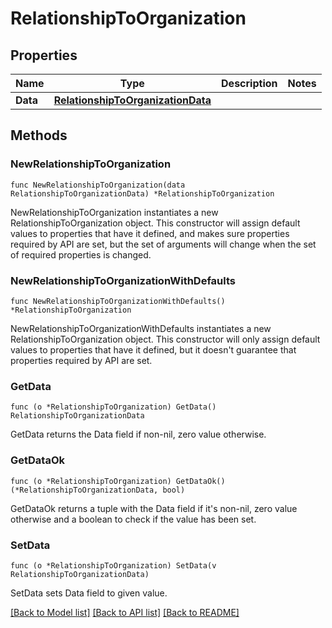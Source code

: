 # RelationshipToOrganization

## Properties

| Name     | Type                                                                    | Description | Notes |
| -------- | ----------------------------------------------------------------------- | ----------- | ----- |
| **Data** | [**RelationshipToOrganizationData**](RelationshipToOrganizationData.md) |             |

## Methods

### NewRelationshipToOrganization

`func NewRelationshipToOrganization(data RelationshipToOrganizationData) *RelationshipToOrganization`

NewRelationshipToOrganization instantiates a new RelationshipToOrganization object.
This constructor will assign default values to properties that have it defined,
and makes sure properties required by API are set, but the set of arguments
will change when the set of required properties is changed.

### NewRelationshipToOrganizationWithDefaults

`func NewRelationshipToOrganizationWithDefaults() *RelationshipToOrganization`

NewRelationshipToOrganizationWithDefaults instantiates a new RelationshipToOrganization object.
This constructor will only assign default values to properties that have it defined,
but it doesn't guarantee that properties required by API are set.

### GetData

`func (o *RelationshipToOrganization) GetData() RelationshipToOrganizationData`

GetData returns the Data field if non-nil, zero value otherwise.

### GetDataOk

`func (o *RelationshipToOrganization) GetDataOk() (*RelationshipToOrganizationData, bool)`

GetDataOk returns a tuple with the Data field if it's non-nil, zero value otherwise
and a boolean to check if the value has been set.

### SetData

`func (o *RelationshipToOrganization) SetData(v RelationshipToOrganizationData)`

SetData sets Data field to given value.

[[Back to Model list]](../README.md#documentation-for-models) [[Back to API list]](../README.md#documentation-for-api-endpoints) [[Back to README]](../README.md)

